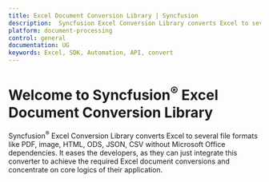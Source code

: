 ```yaml
---
title: Excel Document Conversion Library | Syncfusion
description:  Syncfusion Excel Conversion Library converts Excel to several file formats like PDF, image, HTML, ODS, JSON, CSV without Microsoft Office dependencies.
platform: document-processing
control: general
documentation: UG
keywords: Excel, SDK, Automation, API, convert
---
```


# Welcome to Syncfusion<sup>&reg;</sup> Excel Document Conversion Library

Syncfusion<sup>&reg;</sup> Excel Conversion Library converts Excel to several file formats like PDF, image, HTML, ODS, JSON, CSV without Microsoft Office dependencies. It eases the developers, as they can just integrate this converter to achieve the required Excel document conversions and concentrate on core logics of their application.
